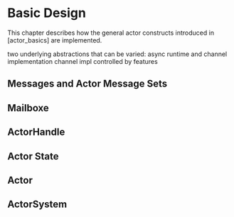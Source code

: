 # Basic Design

This chapter describes how the general actor constructs introduced in [actor_basics] are implemented.


two underlying abstractions that can be varied: async runtime and channel implementation
channel impl controlled by features

## Messages and Actor Message Sets

## Mailboxe

## ActorHandle

## Actor State

## Actor

## ActorSystem
